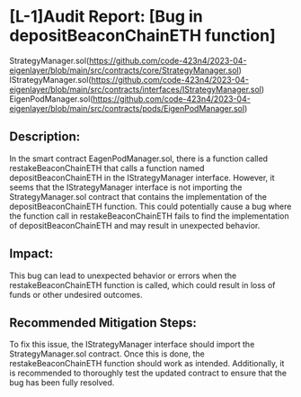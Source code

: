 # [L-1]Audit Report: [Bug in depositBeaconChainETH function]

StrategyManager.sol(https://github.com/code-423n4/2023-04-eigenlayer/blob/main/src/contracts/core/StrategyManager.sol)
IStrategyManager.sol(https://github.com/code-423n4/2023-04-eigenlayer/blob/main/src/contracts/interfaces/IStrategyManager.sol)
EigenPodManager.sol(https://github.com/code-423n4/2023-04-eigenlayer/blob/main/src/contracts/pods/EigenPodManager.sol)

## Description:

In the smart contract EagenPodManager.sol, there is a function called restakeBeaconChainETH that calls a function named depositBeaconChainETH in the IStrategyManager interface. However, it seems that the IStrategyManager interface is not importing the StrategyManager.sol contract that contains the implementation of the depositBeaconChainETH function. This could potentially cause a bug where the function call in restakeBeaconChainETH fails to find the implementation of depositBeaconChainETH and may result in unexpected behavior.

## Impact:

This bug can lead to unexpected behavior or errors when the restakeBeaconChainETH function is called, which could result in loss of funds or other undesired outcomes.

## Recommended Mitigation Steps:

To fix this issue, the IStrategyManager interface should import the StrategyManager.sol contract. Once this is done, the restakeBeaconChainETH function should work as intended. Additionally, it is recommended to thoroughly test the updated contract to ensure that the bug has been fully resolved.